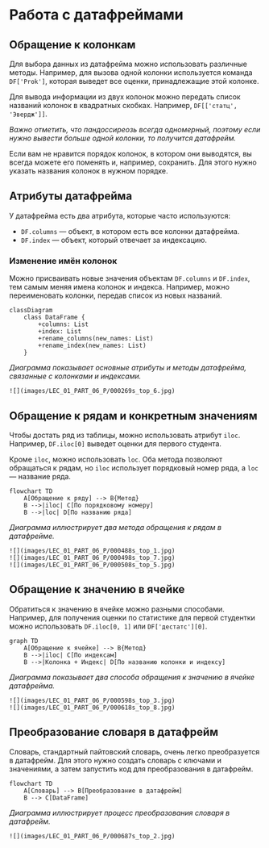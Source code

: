 # Работа с датафреймами

## Обращение к колонкам

Для выбора данных из датафрейма можно использовать различные методы. Например, для вызова одной колонки используется команда `DF['Prok']`, которая выведет все оценки, принадлежащие этой колонке.

Для вывода информации из двух колонок можно передать список названий колонок в квадратных скобках. Например, `DF[['статц', 'Эвердж']]`.

*Важно отметить, что пандоссиреозь всегда одномерный, поэтому если нужно вывести больше одной колонки, то получится датафрейм.*

Если вам не нравится порядок колонок, в котором они выводятся, вы всегда можете его поменять и, например, сохранить. Для этого нужно указать названия колонок в нужном порядке.

## Атрибуты датафрейма

У датафрейма есть два атрибута, которые часто используются:

* `DF.columns` — объект, в котором есть все колонки датафрейма.
* `DF.index` — объект, который отвечает за индексацию.

### Изменение имён колонок

Можно присваивать новые значения объектам `DF.columns` и `DF.index`, тем самым меняя имена колонок и индекса. Например, можно переименовать колонки, передав список из новых названий.

```mermaid
classDiagram
    class DataFrame {
        +columns: List
        +index: List
        +rename_columns(new_names: List)
        +rename_index(new_names: List)
    }
```
*Диаграмма показывает основные атрибуты и методы датафрейма, связанные с колонками и индексами.*

```
![](images/LEC_01_PART_06_P/000269s_top_6.jpg)
```

## Обращение к рядам и конкретным значениям

Чтобы достать ряд из таблицы, можно использовать атрибут `iloc`. Например, `DF.iloc[0]` выведет оценки для первого студента.

Кроме `iloc`, можно использовать `loc`. Оба метода позволяют обращаться к рядам, но `iloc` использует порядковый номер ряда, а `loc` — название ряда.

```mermaid
flowchart TD
    A[Обращение к ряду] --> B{Метод}
    B -->|iloc| C[По порядковому номеру]
    B -->|loc| D[По названию ряда]
```
*Диаграмма иллюстрирует два метода обращения к рядам в датафрейме.*

```
![](images/LEC_01_PART_06_P/000488s_top_1.jpg)
![](images/LEC_01_PART_06_P/000498s_top_7.jpg)
![](images/LEC_01_PART_06_P/000508s_top_5.jpg)
```

## Обращение к значению в ячейке

Обратиться к значению в ячейке можно разными способами. Например, для получения оценки по статистике для первой студентки можно использовать `DF.iloc[0, 1]` или `DF['дестатс'][0]`.

```mermaid
graph TD
    A[Обращение к ячейке] --> B{Метод}
    B -->|iloc| C[По индексам]
    B -->|Колонка + Индекс| D[По названию колонки и индексу]
```
*Диаграмма показывает два способа обращения к значению в ячейке датафрейма.*

```
![](images/LEC_01_PART_06_P/000598s_top_3.jpg)
![](images/LEC_01_PART_06_P/000618s_top_8.jpg)
```

## Преобразование словаря в датафрейм

Словарь, стандартный пайтовский словарь, очень легко преобразуется в датафрейм. Для этого нужно создать словарь с ключами и значениями, а затем запустить код для преобразования в датафрейм.

```mermaid
flowchart TD
    A[Словарь] --> B[Преобразование в датафрейм]
    B --> C[DataFrame]
```
*Диаграмма иллюстрирует процесс преобразования словаря в датафрейм.*

```
![](images/LEC_01_PART_06_P/000687s_top_2.jpg)